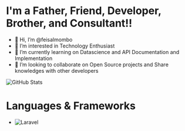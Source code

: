 # I'm a Father, Friend, Developer, Brother, and Consultant!!
- 👋 Hi, I’m @feisalmombo
- 👀 I’m interested in Technology Enthusiast
- 🌱 I’m currently learning on Datascience and API Documentation and Implementation
- 💞️ I’m looking to collaborate on Open Source projects and Share knowledges with other developers

<!---
feisalmombo/feisalmombo is a ✨ special ✨ repository because its `README.md` (this file) appears on your GitHub profile.
You can click the Preview link to take a look at your changes.
--->

![GitHub Stats](https://github-readme-stats.vercel.app/api?username=feisalmombo&theme=radical)

# Languages & Frameworks
- ![Laravel](https://img.shields.io/badge/laravel-%23FF2D20.svg?style=for-the-badge&logo=laravel&logoColor=white)
